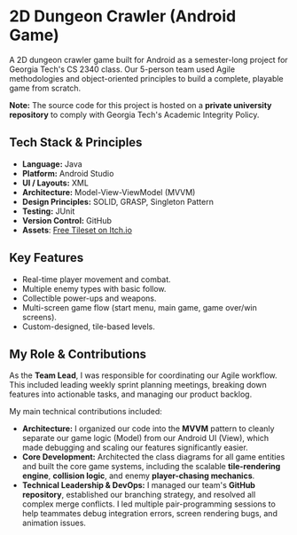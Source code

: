 # 2D Dungeon Crawler (Android Game)



A 2D dungeon crawler game built for Android as a semester-long project for Georgia Tech's CS 2340 class. Our 5-person team used Agile methodologies and object-oriented principles to build a complete, playable game from scratch.

**Note:** The source code for this project is hosted on a **private university repository** to comply with Georgia Tech's Academic Integrity Policy.


## Tech Stack & Principles

* **Language:** Java
* **Platform:** Android Studio
* **UI / Layouts:** XML
* **Architecture:** Model-View-ViewModel (MVVM)
* **Design Principles:** SOLID, GRASP, Singleton Pattern
* **Testing:** JUnit
* **Version Control:** GitHub
* **Assets**: [Free Tileset on Itch.io](https://0x72.itch.io/dungeontileset-ii)

## Key Features

* Real-time player movement and combat.
* Multiple enemy types with basic follow.
* Collectible power-ups and weapons.
* Multi-screen game flow (start menu, main game, game over/win screens).
* Custom-designed, tile-based levels.


## My Role & Contributions

As the **Team Lead**, I was responsible for coordinating our Agile workflow. This included leading weekly sprint planning meetings, breaking down features into actionable tasks, and managing our product backlog.

My main technical contributions included:

* **Architecture:** I organized our code into the **MVVM** pattern to cleanly separate our game logic (Model) from our Android UI (View), which made debugging and scaling our features significantly easier.
* **Core Development:** Architected the class diagrams for all game entities and built the core game systems, including the scalable **tile-rendering engine**, **collision logic**, and enemy **player-chasing mechanics**.
* **Technical Leadership & DevOps:** I managed our team's **GitHub repository**, established our branching strategy, and resolved all complex merge conflicts. I led multiple pair-programming sessions to help teammates debug integration errors, screen rendering bugs, and animation issues.
